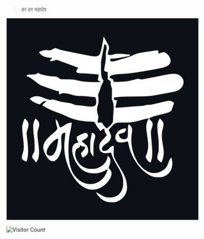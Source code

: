 > हर हर महादेव 


![हर हर महादेव](./mahadev-tilak.svg)


![Visitor Count](https://profile-counter.glitch.me/HiteshKrGaurav/count.svg)

<!---
hitesh-04/hitesh-04 is a ✨ special ✨ repository because its `README.md` (this file) appears on your GitHub profile.
You can click the Preview link to take a look at your changes.
--->
